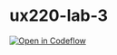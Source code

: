 # ux220-lab-3

[![Open in Codeflow](https://developer.stackblitz.com/img/open_in_codeflow.svg)](https:///pr.new/rhonelda/ux220-lab-3)

